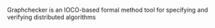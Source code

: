 Graphchecker is an IOCO-based formal method tool for specifying and verifying distributed algorithms
